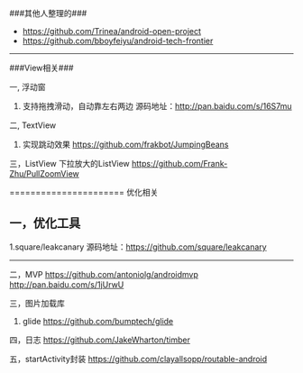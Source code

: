 ###其他人整理的###
-   https://github.com/Trinea/android-open-project
-   https://github.com/bboyfeiyu/android-tech-frontier

-----------
###View相关###

一, 浮动窗

1. 支持拖拽滑动，自动靠左右两边
源码地址：http://pan.baidu.com/s/16S7mu

二, TextView
1. 实现跳动效果
https://github.com/frakbot/JumpingBeans

三，ListView
下拉放大的ListView
https://github.com/Frank-Zhu/PullZoomView

======================
优化相关

## 一，优化工具 ##

1.square/leakcanary
源码地址：https://github.com/square/leakcanary

---------------------------------------------
二，MVP
https://github.com/antoniolg/androidmvp
http://pan.baidu.com/s/1jUrwU

三，图片加载库
1. glide
https://github.com/bumptech/glide

四，日志
https://github.com/JakeWharton/timber

五，startActivity封装
https://github.com/clayallsopp/routable-android
